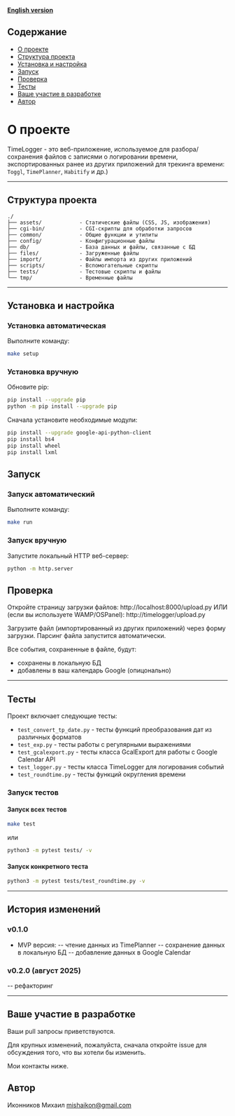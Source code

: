 **[English version](./README.ENG.MD)**

## Содержание
- [О проекте](#о-проекте)
- [Структура проекта](#структура-проекта)
- [Установка и настройка](#установка-и-настройка)
- [Запуск](#запуск)
- [Проверка](#проверка)
- [Тесты](#тесты)
- [Ваше участие в разработке](#ваше-участие-в-разработке)
- [Автор](#автор)

# О проекте

TimeLogger - это веб-приложение, 
используемое для разбора/сохранения файлов с записями о
логировании времени, экспортированных ранее из других приложений для трекинга 
времени: ``Toggl``, ``TimePlanner``, ``Habitify`` и др.)

-------

## Структура проекта

```
./
├── assets/            - Статические файлы (CSS, JS, изображения)
├── cgi-bin/           - CGI-скрипты для обработки запросов
├── common/            - Общие функции и утилиты
├── config/            - Конфигурационные файлы
├── db/                - База данных и файлы, связанные с БД
├── files/             - Загруженные файлы
├── import/            - Файлы импорта из других приложений
├── scripts/           - Вспомогательные скрипты
├── tests/             - Тестовые скрипты и файлы
└── tmp/               - Временные файлы
```

-------

## Установка и настройка

### Установка автоматическая

Выполните команду:
```bash
make setup
```

### Установка вручную

Обновите pip:
```bash
pip install --upgrade pip
python -m pip install --upgrade pip
```

Сначала установите необходимые модули:
```bash
pip install --upgrade google-api-python-client
pip install bs4
pip install wheel
pip install lxml
```

## Запуск

### Запуск автоматический

Выполните команду:
```bash
make run
```

### Запуск вручную

Запустите локальный HTTP веб-сервер:
```bash
python -m http.server
```

## Проверка

Откройте страницу загрузки файлов: http://localhost:8000/upload.py
ИЛИ (если вы используете WAMP/OSPanel): http://timelogger/upload.py

Загрузите файл (импортированный из других приложений) через форму загрузки. 
Парсинг файла запустится автоматически. 

Все события, сохраненные в файле, будут:
- сохранены в локальную БД
- добавлены в ваш календарь Google (опицонально)

-------

## Тесты

Проект включает следующие тесты:

- `test_convert_tp_date.py` - тесты функций преобразования дат из различных форматов
- `test_exp.py` - тесты работы с регулярными выражениями
- `test_gcalexport.py` - тесты класса GcalExport для работы с Google Calendar API
- `test_logger.py` - тесты класса TimeLogger для логирования событий
- `test_roundtime.py` - тесты функций округления времени

### Запуск тестов

#### Запуск всех тестов

```bash
make test
```

или

```bash
python3 -m pytest tests/ -v
```

#### Запуск конкретного теста

```bash
python3 -m pytest tests/test_roundtime.py -v
```

-------

## История изменений

### v0.1.0
- MVP версия:
-- чтение данных из TimePlanner
-- сохранение данных в локальную БД
-- добавление данных в Google Calendar

### v0.2.0 (август 2025)
-- рефакторинг 

-------

## Ваше участие в разработке

Ваши pull запросы приветствуются.

Для крупных изменений, пожалуйста, сначала откройте issue для обсуждения того, 
что вы хотели бы изменить. 

Мои контакты ниже.

## Автор
Иконников Михаил [mishaikon@gmail.com](mailto:mishaikon@gmail.com)